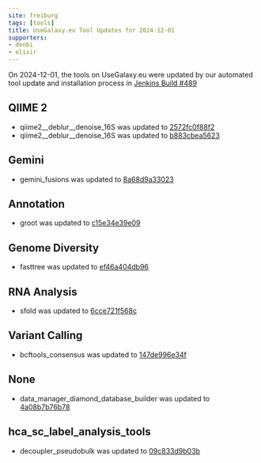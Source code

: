 ```yaml
---
site: freiburg
tags: [tools]
title: UseGalaxy.eu Tool Updates for 2024-12-01
supporters:
- denbi
- elixir
---
```


On 2024-12-01, the tools on UseGalaxy.eu were updated by our automated tool update and installation process in [Jenkins Build #489](https://build.galaxyproject.eu/job/usegalaxy-eu/job/install-tools/#489/)


## QIIME 2

- qiime2__deblur__denoise_16S was updated to [2572fc0f88f2](https://toolshed.g2.bx.psu.edu/view/q2d2/qiime2__deblur__denoise_16S/2572fc0f88f2)
- qiime2__deblur__denoise_16S was updated to [b883cbea5623](https://toolshed.g2.bx.psu.edu/view/q2d2/qiime2__deblur__denoise_16S/b883cbea5623)

## Gemini

- gemini_fusions was updated to [8a68d9a33023](https://toolshed.g2.bx.psu.edu/view/iuc/gemini_fusions/8a68d9a33023)

## Annotation

- groot was updated to [c15e34e39e09](https://toolshed.g2.bx.psu.edu/view/iuc/groot/c15e34e39e09)

## Genome Diversity

- fasttree was updated to [ef46a404db96](https://toolshed.g2.bx.psu.edu/view/iuc/fasttree/ef46a404db96)

## RNA Analysis

- sfold was updated to [6cce721f568c](https://toolshed.g2.bx.psu.edu/view/iuc/sfold/6cce721f568c)

## Variant Calling

- bcftools_consensus was updated to [147de996e34f](https://toolshed.g2.bx.psu.edu/view/iuc/bcftools_consensus/147de996e34f)

## None

- data_manager_diamond_database_builder was updated to [4a08b7b76b78](https://toolshed.g2.bx.psu.edu/view/iuc/data_manager_diamond_database_builder/4a08b7b76b78)

## hca_sc_label_analysis_tools

- decoupler_pseudobulk was updated to [09c833d9b03b](https://toolshed.g2.bx.psu.edu/view/ebi-gxa/decoupler_pseudobulk/09c833d9b03b)


